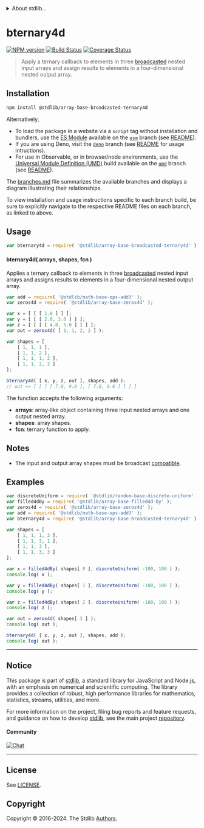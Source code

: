 <!--

@license Apache-2.0

Copyright (c) 2024 The Stdlib Authors.

Licensed under the Apache License, Version 2.0 (the "License");
you may not use this file except in compliance with the License.
You may obtain a copy of the License at

   http://www.apache.org/licenses/LICENSE-2.0

Unless required by applicable law or agreed to in writing, software
distributed under the License is distributed on an "AS IS" BASIS,
WITHOUT WARRANTIES OR CONDITIONS OF ANY KIND, either express or implied.
See the License for the specific language governing permissions and
limitations under the License.

-->


<details>
  <summary>
    About stdlib...
  </summary>
  <p>We believe in a future in which the web is a preferred environment for numerical computation. To help realize this future, we've built stdlib. stdlib is a standard library, with an emphasis on numerical and scientific computation, written in JavaScript (and C) for execution in browsers and in Node.js.</p>
  <p>The library is fully decomposable, being architected in such a way that you can swap out and mix and match APIs and functionality to cater to your exact preferences and use cases.</p>
  <p>When you use stdlib, you can be absolutely certain that you are using the most thorough, rigorous, well-written, studied, documented, tested, measured, and high-quality code out there.</p>
  <p>To join us in bringing numerical computing to the web, get started by checking us out on <a href="https://github.com/stdlib-js/stdlib">GitHub</a>, and please consider <a href="https://opencollective.com/stdlib">financially supporting stdlib</a>. We greatly appreciate your continued support!</p>
</details>

# bternary4d

[![NPM version][npm-image]][npm-url] [![Build Status][test-image]][test-url] [![Coverage Status][coverage-image]][coverage-url] <!-- [![dependencies][dependencies-image]][dependencies-url] -->

> Apply a ternary callback to elements in three [broadcasted][@stdlib/array/base/broadcast-array] nested input arrays and assign results to elements in a four-dimensional nested output array.

<section class="intro">

</section>

<!-- /.intro -->

<section class="installation">

## Installation

```bash
npm install @stdlib/array-base-broadcasted-ternary4d
```

Alternatively,

-   To load the package in a website via a `script` tag without installation and bundlers, use the [ES Module][es-module] available on the [`esm`][esm-url] branch (see [README][esm-readme]).
-   If you are using Deno, visit the [`deno`][deno-url] branch (see [README][deno-readme] for usage intructions).
-   For use in Observable, or in browser/node environments, use the [Universal Module Definition (UMD)][umd] build available on the [`umd`][umd-url] branch (see [README][umd-readme]).

The [branches.md][branches-url] file summarizes the available branches and displays a diagram illustrating their relationships.

To view installation and usage instructions specific to each branch build, be sure to explicitly navigate to the respective README files on each branch, as linked to above.

</section>

<section class="usage">

## Usage

```javascript
var bternary4d = require( '@stdlib/array-base-broadcasted-ternary4d' );
```

#### bternary4d( arrays, shapes, fcn )

Applies a ternary callback to elements in three [broadcasted][@stdlib/array/base/broadcast-array] nested input arrays and assigns results to elements in a four-dimensional nested output array.

```javascript
var add = require( '@stdlib/math-base-ops-add3' );
var zeros4d = require( '@stdlib/array-base-zeros4d' );

var x = [ [ [ 1.0 ] ] ];
var y = [ [ [ 2.0, 3.0 ] ] ];
var z = [ [ [ [ 4.0, 5.0 ] ] ] ];
var out = zeros4d( [ 1, 1, 2, 2 ] );

var shapes = [
    [ 1, 1, 1 ],
    [ 1, 1, 2 ],
    [ 1, 1, 1, 2 ],
    [ 1, 1, 2, 2 ]
];

bternary4d( [ x, y, z, out ], shapes, add );
// out => [ [ [ [ 7.0, 9.0 ], [ 7.0, 9.0 ] ] ] ]
```

The function accepts the following arguments:

-   **arrays**: array-like object containing three input nested arrays and one output nested array.
-   **shapes**: array shapes.
-   **fcn**: ternary function to apply.

</section>

<!-- /.usage -->

<section class="notes">

## Notes

-   The input and output array shapes must be broadcast [compatible][@stdlib/ndarray/base/broadcast-shapes].

</section>

<!-- /.notes -->

<section class="examples">

## Examples

<!-- eslint no-undef: "error" -->

```javascript
var discreteUniform = require( '@stdlib/random-base-discrete-uniform' ).factory;
var filled4dBy = require( '@stdlib/array-base-filled4d-by' );
var zeros4d = require( '@stdlib/array-base-zeros4d' );
var add = require( '@stdlib/math-base-ops-add3' );
var bternary4d = require( '@stdlib/array-base-broadcasted-ternary4d' );

var shapes = [
    [ 1, 1, 1, 3 ],
    [ 1, 1, 3, 1 ],
    [ 1, 1, 3 ],
    [ 1, 1, 3, 3 ]
];

var x = filled4dBy( shapes[ 0 ], discreteUniform( -100, 100 ) );
console.log( x );

var y = filled4dBy( shapes[ 1 ], discreteUniform( -100, 100 ) );
console.log( y );

var z = filled4dBy( shapes[ 2 ], discreteUniform( -100, 100 ) );
console.log( z );

var out = zeros4d( shapes[ 3 ] );
console.log( out );

bternary4d( [ x, y, z, out ], shapes, add );
console.log( out );
```

</section>

<!-- /.examples -->

<!-- Section for related `stdlib` packages. Do not manually edit this section, as it is automatically populated. -->

<section class="related">

</section>

<!-- /.related -->

<!-- Section for all links. Make sure to keep an empty line after the `section` element and another before the `/section` close. -->


<section class="main-repo" >

* * *

## Notice

This package is part of [stdlib][stdlib], a standard library for JavaScript and Node.js, with an emphasis on numerical and scientific computing. The library provides a collection of robust, high performance libraries for mathematics, statistics, streams, utilities, and more.

For more information on the project, filing bug reports and feature requests, and guidance on how to develop [stdlib][stdlib], see the main project [repository][stdlib].

#### Community

[![Chat][chat-image]][chat-url]

---

## License

See [LICENSE][stdlib-license].


## Copyright

Copyright &copy; 2016-2024. The Stdlib [Authors][stdlib-authors].

</section>

<!-- /.stdlib -->

<!-- Section for all links. Make sure to keep an empty line after the `section` element and another before the `/section` close. -->

<section class="links">

[npm-image]: http://img.shields.io/npm/v/@stdlib/array-base-broadcasted-ternary4d.svg
[npm-url]: https://npmjs.org/package/@stdlib/array-base-broadcasted-ternary4d

[test-image]: https://github.com/stdlib-js/array-base-broadcasted-ternary4d/actions/workflows/test.yml/badge.svg?branch=main
[test-url]: https://github.com/stdlib-js/array-base-broadcasted-ternary4d/actions/workflows/test.yml?query=branch:main

[coverage-image]: https://img.shields.io/codecov/c/github/stdlib-js/array-base-broadcasted-ternary4d/main.svg
[coverage-url]: https://codecov.io/github/stdlib-js/array-base-broadcasted-ternary4d?branch=main

<!--

[dependencies-image]: https://img.shields.io/david/stdlib-js/array-base-broadcasted-ternary4d.svg
[dependencies-url]: https://david-dm.org/stdlib-js/array-base-broadcasted-ternary4d/main

-->

[chat-image]: https://img.shields.io/gitter/room/stdlib-js/stdlib.svg
[chat-url]: https://app.gitter.im/#/room/#stdlib-js_stdlib:gitter.im

[stdlib]: https://github.com/stdlib-js/stdlib

[stdlib-authors]: https://github.com/stdlib-js/stdlib/graphs/contributors

[umd]: https://github.com/umdjs/umd
[es-module]: https://developer.mozilla.org/en-US/docs/Web/JavaScript/Guide/Modules

[deno-url]: https://github.com/stdlib-js/array-base-broadcasted-ternary4d/tree/deno
[deno-readme]: https://github.com/stdlib-js/array-base-broadcasted-ternary4d/blob/deno/README.md
[umd-url]: https://github.com/stdlib-js/array-base-broadcasted-ternary4d/tree/umd
[umd-readme]: https://github.com/stdlib-js/array-base-broadcasted-ternary4d/blob/umd/README.md
[esm-url]: https://github.com/stdlib-js/array-base-broadcasted-ternary4d/tree/esm
[esm-readme]: https://github.com/stdlib-js/array-base-broadcasted-ternary4d/blob/esm/README.md
[branches-url]: https://github.com/stdlib-js/array-base-broadcasted-ternary4d/blob/main/branches.md

[stdlib-license]: https://raw.githubusercontent.com/stdlib-js/array-base-broadcasted-ternary4d/main/LICENSE

[@stdlib/array/base/broadcast-array]: https://github.com/stdlib-js/array-base-broadcast-array

[@stdlib/ndarray/base/broadcast-shapes]: https://github.com/stdlib-js/ndarray-base-broadcast-shapes

</section>

<!-- /.links -->
